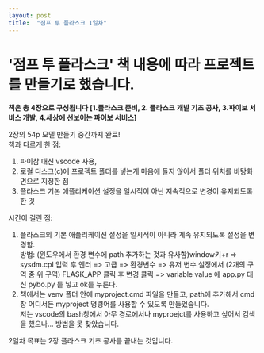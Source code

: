 ```yaml
---
layout: post
title:  "점프 투 플라스크 1일차"
---
```


# '점프 투 플라스크' 책 내용에 따라 프로젝트를 만들기로 했습니다.
**책은 총 4장으로 구성됩니다 [1.플라스크 준비, 2. 플라스크 개발 기초 공사, 3.파이보 서비스 개발, 4.세상에 선보이는 파이보 서비스]**

2장의 54p 모델 만들기 중간까지 완료!<br>
책과 다르게 한 점: 
1. 파이참 대신 vscode 사용,
2. 로컬 디스크(c)에 프로젝트 폴더를 넣는게 마음에 들지 않아서 폴더 위치를 바탕화면으로 지정한 점
3. 플라스크 기본 애플리케이션 설정을 일시적이 아닌 지속적으로 변경이 유지되도록 한 것

시간이 걸린 점:
1. 플라스크의 기본 애플리케이션 설정을 일시적이 아니라 계속 유지되도록 설정을 변경함.<br>
방법: (윈도우에서 환경 변수에 path 추가하는 것과 유사함)window키+r => sysdm.cpl 입력 후 엔터 => 고급 => 환경변수 => 유저 변수 설정에서 (2개의 구역 중 위 구역) FLASK_APP 클릭 후 변경 클릭 => variable value 에 app.py 대신 pybo.py 를 넣고 ok를 누른다.
2. 책에서는 venv 폴더 안에 myproject.cmd 파일을 만들고, path에 추가해서 cmd 창 어디서든 myproject 명령어를 사용할 수 있도록 만들었습니다.<br>
저는 vscode의 bash창에서 아무 경로에서나 myproejct를 사용하고 싶어서 검색을 했으나... 방법을 못 찾았습니다.

2일차 목표는 2장 플라스크 기초 공사를 끝내는 것입니다.
